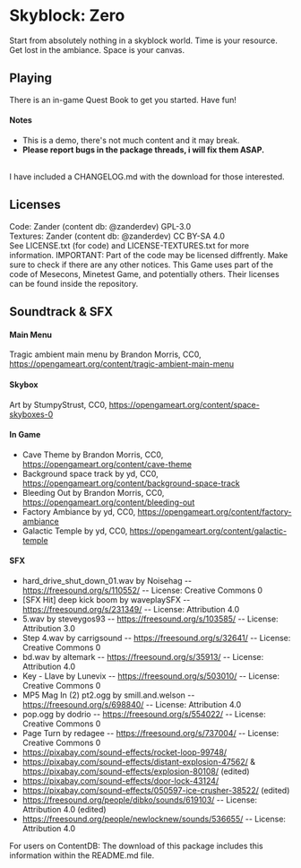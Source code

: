 # Skyblock: Zero
Start from absolutely nothing in a skyblock world. Time is your resource. Get lost in the ambiance. Space is your canvas.<br>

## Playing
There is an in-game Quest Book to get you started. Have fun!<br>
#### Notes
- This is a demo, there's not much content and it may break.
- **Please report bugs in the package threads, i will fix them ASAP.**
<br>
I have included a CHANGELOG.md with the download for those interested.

## Licenses
Code: Zander (content db: @zanderdev) GPL-3.0<br>
Textures: Zander (content db: @zanderdev) CC BY-SA 4.0<br>
See LICENSE.txt (for code) and LICENSE-TEXTURES.txt for more information.
IMPORTANT: Part of the code may be licensed diffrently. Make sure to check if there are any other notices.
This Game uses part of the code of Mesecons, Minetest Game, and potentially others. Their licenses can be found inside the repository.

## Soundtrack & SFX
#### Main Menu
Tragic ambient main menu by Brandon Morris, CC0, https://opengameart.org/content/tragic-ambient-main-menu 

#### Skybox
Art by StumpyStrust, CC0, https://opengameart.org/content/space-skyboxes-0

#### In Game
- Cave Theme by Brandon Morris, CC0, https://opengameart.org/content/cave-theme
- Background space track by yd, CC0, https://opengameart.org/content/background-space-track
- Bleeding Out by Brandon Morris, CC0, https://opengameart.org/content/bleeding-out
- Factory Ambiance by yd, CC0, https://opengameart.org/content/factory-ambiance
- Galactic Temple by yd, CC0, https://opengameart.org/content/galactic-temple

#### SFX
- hard_drive_shut_down_01.wav by Noisehag -- https://freesound.org/s/110552/ -- License: Creative Commons 0
- [SFX Hit] deep kick boom by waveplaySFX -- https://freesound.org/s/231349/ -- License: Attribution 4.0
- 5.wav by steveygos93 -- https://freesound.org/s/103585/ -- License: Attribution 3.0
- Step 4.wav by carrigsound -- https://freesound.org/s/32641/ -- License: Creative Commons 0
- bd.wav by altemark -- https://freesound.org/s/35913/ -- License: Attribution 4.0
- Key - Llave by Lunevix -- https://freesound.org/s/503010/ -- License: Creative Commons 0
- MP5 Mag In (2) pt2.ogg by smill.and.welson -- https://freesound.org/s/698840/ -- License: Attribution 4.0
- pop.ogg by dodrio -- https://freesound.org/s/554022/ -- License: Creative Commons 0
- Page Turn by redagee -- https://freesound.org/s/737004/ -- License: Creative Commons 0
- https://pixabay.com/sound-effects/rocket-loop-99748/
- https://pixabay.com/sound-effects/distant-explosion-47562/ & https://pixabay.com/sound-effects/explosion-80108/ (edited)
- https://pixabay.com/sound-effects/door-lock-43124/
- https://pixabay.com/sound-effects/050597-ice-crusher-38522/ (edited)
- https://freesound.org/people/dibko/sounds/619103/ -- License: Attribution 4.0 (edited)
- https://freesound.org/people/newlocknew/sounds/536655/  -- License: Attribution 4.0

For users on ContentDB: The download of this package includes this information within the README.md file.

